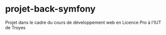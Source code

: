 # projet-back-symfony
Projet dans le cadre du cours de développement web en Licence Pro à l'IUT de Troyes 
